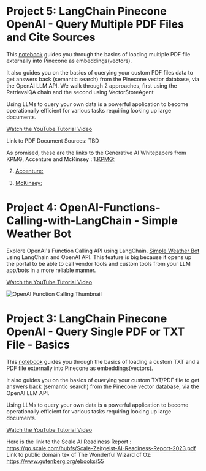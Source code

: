 
# Project 5: LangChain Pinecone OpenAI - Query Multiple PDF Files and Cite Sources

This [notebook](https://github.com/GoodAITechnology/LangChain-Tutorials/blob/main/LangChain%20Pinecone%20OpenAI%20-%20Query%20Your%20Own%20Files%20-%20Multiple%20PDFs%20with%20Sources.ipynb) guides you through the basics of loading multiple PDF file externally into Pinecone as embeddings(vectors).

It also guides you on the basics of querying your custom PDF files data to get answers back (semantic search) from the Pinecone vector database, via the OpenAI LLM API. We walk through 2 approaches, first using the RetrievalQA chain and the second using VectorStoreAgent

Using LLMs to query your own data is a powerful application to become operationally efficient for various tasks requiring looking up large documents.

[Watch the YouTube Tutorial Video](https://youtu.be/8R2ArvI9vkk)

Link to PDF Document Sources: TBD

As promised, these are the links to the Generative AI Whitepapers from KPMG, Accenture and McKinsey : 
1.[KPMG:](https://assets.kpmg.com/content/dam/kpmg/xx/pdf/2023/04/generative-ai-models-the-risks-and-potential-rewards-in-business.pdf)

2. [Accenture:](https://www.accenture.com/content/dam/accenture/final/accenture-com/document/Accenture-A-New-Era-of-Generative-AI-for-Everyone.pdf)

3. [McKinsey:](https://www.mckinsey.com/~/media/mckinsey/business%20functions/mckinsey%20digital/our%20insights/the%20economic%20potential%20of%20generative%20ai%20the%20next%20productivity%20frontier/the-economic-potential-of-generative-ai-the-next-productivity-frontier-vf.pdf)


# Project 4: OpenAI-Functions-Calling-with-LangChain - Simple Weather Bot
Explore OpenAI's Function Calling API using LangChain. [Simple Weather Bot](https://github.com/GoodAITechnology/LangChain-Tutorials/blob/main/OpenAI%20Functions%20Calling%20%2B%20LangChain%20-%20Weather%20Bot.ipynb) using LangChain and OpenAI API. This feature is big because it opens up the portal to be able to call vendor tools and custom tools from your LLM app/bots in a more reliable manner.

[Watch the YouTube Tutorial Video](https://youtu.be/Jn6zjfsiJxw)

![OpenAI Function Calling Thumbnail](https://github.com/manjiridatar/OpenAI-Functions-Calling-Feature-Explore/assets/14959493/de8d17ef-b59a-44a4-a41a-cabd8e423900)


# Project 3: LangChain Pinecone OpenAI - Query Single PDF or TXT File - Basics

This [notebook](https://github.com/GoodAITechnology/LangChain-Tutorials/blob/main/LangChain%20Pinecone%20OpenAI%20-%20Query%20Single%20PDF%20or%20TXT%20File%20-%20Basics.ipynb) guides you through the basics of loading a custom TXT and a PDF file externally into Pinecone as embeddings(vectors).

It also guides you on the basics of querying your custom TXT/PDF file to get answers back (semantic search) from the Pinecone vector database, via the OpenAI LLM API.

Using LLMs to query your own data is a powerful application to become operationally efficient for various tasks requiring looking up large documents.

[Watch the YouTube Tutorial Video](https://youtu.be/AKfl_ZuZBZA)

Here is the link to the Scale AI Readiness Report : https://go.scale.com/hubfs/Scale-Zeitgeist-AI-Readiness-Report-2023.pdf Link to public domain tex of The Wonderful Wizard of Oz: https://www.gutenberg.org/ebooks/55
